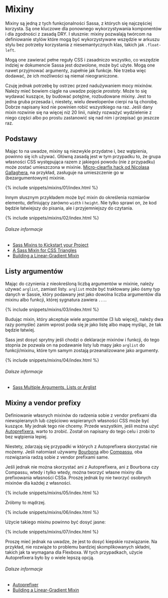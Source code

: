 
# Mixiny

Mixiny są jedną z tych funkcjonalności Sassa, z których się najczęściej korzysta. Są one kluczowe dla ponownego wykorzystywania komponentów i dla zgodności z zasadą DRY. I słusznie: mixiny pozwalają twórcom na definiowanie stylów które mogą być wykorzystywane wszędzie w arkuszu stylu bez potrzeby korzystania z niesemantycznych klas, takich jak `.float-left`.

Mogą one zawierać pełne reguły CSS i zasadniczo wszystko, co wszędzie indziej w dokumencie Sassa jest dozwolone, może być użyte. Mogą one nawet przyjmować argumenty, zupełnie jak funkcje. Nie trzeba więc dodawać, że ich możliwości są niemal nieograniczone.

Czuję jednak potrzebę by ostrzec przed nadużywaniem mocy mixinów. Należy mieć bowiem ciągle na uwadze pojęcie *prostoty*. Może to się wydawać kuszące, by budować potężne, rozbudowane mixiny. Jest to jedna gruba przesada i, niestety, wielu deweloperów cierpi na tą chorobę. Dobrze napisany kod nie powinien robić wszystkiego na raz. Jeśli dany mixin rozwinie się na więcej niż 20 linii, należy rozważyć wydzielenie z niego części albo po prostu zastanowić się nad nim i przepisać go jeszcze raz.

## Podstawy

Mając to na uwadze, mixiny są niezwykle przydatne i, bez wątpienia, powinno się ich używać. Główną zasadą jest w tym przypadku to, że grupa własności CSS występująca razem z jakiegoś powodu (nie z przypadku) może zostać umieszczona w mixinie. [Micro-clearfix hack od Nicolasa Gallaghera](http://nicolasgallagher.com/micro-clearfix-hack/), na przykład, zasługuje na umieszczenie go w (bezargumentowym) mixinie.

{% include snippets/mixins/01/index.html %}

Innym słusznym przykładem może być mixin do określenia rozmiarów elementu, definiujący zarówno `width` i `height`. Nie tylko sprawi on, że kod będzie łatwiejszy do pisania, ale i przyjemniejszy do czytania.

{% include snippets/mixins/02/index.html %}

###### Dalsze informacje

* [Sass Mixins to Kickstart your Project](http://www.sitepoint.com/sass-mixins-kickstart-project/)
* [A Sass Mixin for CSS Triangles](http://www.sitepoint.com/sass-mixin-css-triangles/)
* [Building a Linear-Gradient Mixin](http://www.sitepoint.com/building-linear-gradient-mixin-sass/)

## Listy argumentów

Mając do czynienia z nieokreśloną liczbą argumentów w mixinie, należy używać `arglist`, zamiast listy. `arglist` może być traktowany jako ósmy typ danych w Sassie, który podawany jest jako dowolna liczba argumentów dla mixinu albo funkcji, której sygnatura zawiera `...`.

{% include snippets/mixins/03/index.html %}

Budując mixin, który akceptuje wiele argumentów (3 lub więcej), należy dwa razy pomyśleć zanim wprost poda się je jako listę albo mapę myśląc, że tak będzie łatwiej.

Sass jest dosyć sprytny jeśli chodzi o deklaracje mixinów i funkcji, do tego stopnia że pozwala on na podawanie listy lub mapy jako `arglist` do funkcji/mixinu, które tym samym zostają przeanalizowane jako argumenty.

{% include snippets/mixins/04/index.html %}

###### Dalsze informacje

* [Sass Multiple Arguments, Lists or Arglist](http://www.sitepoint.com/sass-multiple-arguments-lists-or-arglist/)

## Mixiny a vendor prefixy

Definiowanie własnych mixinów do radzenia sobie z vendor prefixami dla niewspieranych lub częściowo wspieranych własności CSS może być kuszące. My jednak tego nie chcemy. Przede wszystkim, jeśli można użyć [Autoprefixera](https://github.com/postcss/autoprefixer), warto to zrobić. Został on napisany do tego celu i zrobi to bez wątpienia lepiej.

Niestety, zdarzają się przypadki w których z Autoprefixera skorzystać nie możemy. Jeśli natomiast używamy [Bourbona](http://bourbon.io/) albo [Compassu](http://compass-style.org/), oba rozwiązania radzą sobie z vendor prefixami same.

Jeśli jednak nie można skorzystać ani z Autoprefixera, ani z Bourbona czy Compassu, wtedy i tylko wtedy, można tworzyć własne mixiny dla prefixowania własności CSSa. Proszę jednak by nie tworzyć osobnych mixinów dla każdej z własności.

{% include snippets/mixins/05/index.html %}

Zróbmy to mądrzej.

{% include snippets/mixins/06/index.html %}

Użycie takiego mixinu powinno być dosyć jasne:

{% include snippets/mixins/07/index.html %}

Proszę mieć jednak na uwadze, że jest to dosyć kiepskie rozwiązanie. Na przykład, nie rozwiąże to problemu bardziej skomplikowanych składni, takich jak ta wymagana dla Flexboxa. W tych przypadkach, użycie Autoprefixera było by o wiele lepszą opcją.

###### Dalsze informacje

* [Autoprefixer](https://github.com/postcss/autoprefixer)
* [Building a Linear-Gradient Mixin](http://www.sitepoint.com/building-linear-gradient-mixin-sass/)
